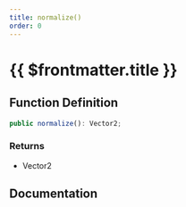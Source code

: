 ```yaml
---
title: normalize()
order: 0
---
```


# {{ $frontmatter.title }}

<!--@include: ./normalize_partial_header.md-->

## Function Definition

```ts
public normalize(): Vector2;
```

### Returns

* Vector2

## Documentation

<!--@include: ./normalize_partial_footer.md-->
